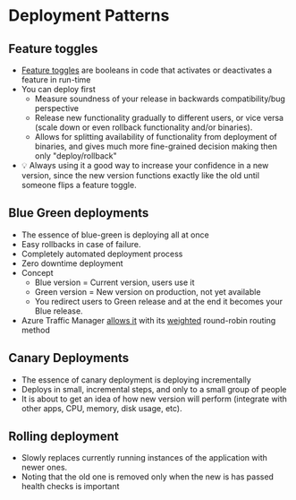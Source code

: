 # Deployment Patterns

## Feature toggles

- [Feature toggles](https://martinfowler.com/bliki/FeatureToggle.html) are booleans in code that activates or deactivates a feature in run-time
- You can deploy first
  - Measure soundness of your release in backwards compatibility/bug perspective
  - Release new functionality gradually to different users, or vice versa (scale down or even rollback functionality and/or binaries).
  - Allows for splitting availability of functionality from deployment of binaries, and gives much more fine-grained decision making then only "deploy/rollback"
- 💡 Always using it a good way to increase your confidence in a new version, since the new version functions exactly like the old until someone flips a feature toggle.

## Blue Green deployments

- The essence of blue-green is deploying all at once
- Easy rollbacks in case of failure.
- Completely automated deployment process
- Zero downtime deployment
- Concept
  - Blue version = Current version, users use it
  - Green version = New version on production, not yet available
  - You redirect users to Green release and at the end it becomes your Blue release.
- Azure Traffic Manager [allows it](https://azure.microsoft.com/en-us/blog/blue-green-deployments-using-azure-traffic-manager/) with its [weighted](https://docs.microsoft.com/en-us/azure/traffic-manager/traffic-manager-routing-methods#weighted) round-robin routing method

## Canary Deployments

- The essence of canary deployment is deploying incrementally
- Deploys in small, incremental steps, and only to a small group of people
- It is about to get an idea of how new version will perform (integrate with other apps, CPU, memory, disk usage, etc).

## Rolling deployment

- Slowly replaces currently running instances of the application with newer ones.
- Noting that the old one is removed only when the new is has passed health checks is important
